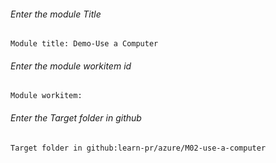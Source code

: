 		
###### Enter the module Title
```
Module title: Demo-Use a Computer
```
###### Enter the module workitem id
```
Module workitem:
```
###### Enter the Target folder in github
```
Target folder in github:learn-pr/azure/M02-use-a-computer
```